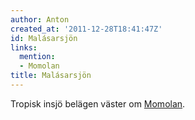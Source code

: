 ```yaml
---
author: Anton
created_at: '2011-12-28T18:41:47Z'
id: Malásarsjön
links:
  mention:
  - Momolan
title: Malásarsjön
---
```


Tropisk insjö belägen väster om [Momolan].

  [Momolan]: Momolan
